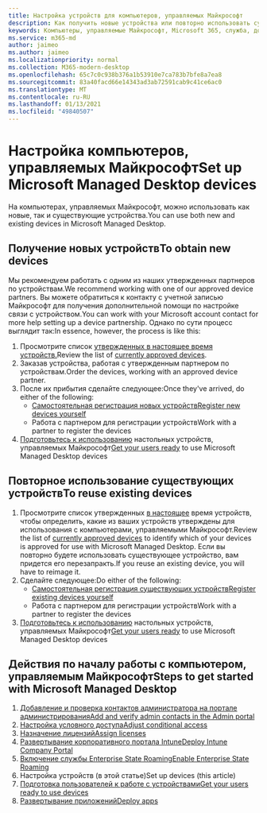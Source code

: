```yaml
---
title: Настройка устройств для компьютеров, управляемых Майкрософт
description: Как получить новые устройства или повторно использовать существующие, которые являются имеющимися
keywords: Компьютеры, управляемые Майкрософт, Microsoft 365, служба, документация
ms.service: m365-md
author: jaimeo
ms.author: jaimeo
ms.localizationpriority: normal
ms.collection: M365-modern-desktop
ms.openlocfilehash: 65c7c0c938b376a1b53910e7ca783b7bfe8a7ea8
ms.sourcegitcommit: 83a40facd66e14343ad3ab72591cab9c41ce6ac0
ms.translationtype: MT
ms.contentlocale: ru-RU
ms.lasthandoff: 01/13/2021
ms.locfileid: "49840507"
---
```

# <a name="set-up-microsoft-managed-desktop-devices"></a><span data-ttu-id="f8fbd-104">Настройка компьютеров, управляемых Майкрософт</span><span class="sxs-lookup"><span data-stu-id="f8fbd-104">Set up Microsoft Managed Desktop devices</span></span>

<span data-ttu-id="f8fbd-105">На компьютерах, управляемых Майкрософт, можно использовать как новые, так и существующие устройства.</span><span class="sxs-lookup"><span data-stu-id="f8fbd-105">You can use both new and existing devices in Microsoft Managed Desktop.</span></span>

## <a name="to-obtain-new-devices"></a><span data-ttu-id="f8fbd-106">Получение новых устройств</span><span class="sxs-lookup"><span data-stu-id="f8fbd-106">To obtain new devices</span></span>

<span data-ttu-id="f8fbd-107">Мы рекомендуем работать с одним из наших утвержденных партнеров по устройствам.</span><span class="sxs-lookup"><span data-stu-id="f8fbd-107">We recommend working with one of our approved device partners.</span></span> <span data-ttu-id="f8fbd-108">Вы можете обратиться к контакту с учетной записью Майкрософт для получения дополнительной помощи по настройке связи с устройством.</span><span class="sxs-lookup"><span data-stu-id="f8fbd-108">You can work with your Microsoft account contact for more help setting up a device partnership.</span></span> <span data-ttu-id="f8fbd-109">Однако по сути процесс выглядит так:</span><span class="sxs-lookup"><span data-stu-id="f8fbd-109">In essence, however, the process is like this:</span></span>

1. <span data-ttu-id="f8fbd-110">Просмотрите список [утвержденных в настоящее время устройств.](../service-description/device-list.md)</span><span class="sxs-lookup"><span data-stu-id="f8fbd-110">Review the list of [currently approved devices](../service-description/device-list.md).</span></span>
2. <span data-ttu-id="f8fbd-111">Заказав устройства, работая с утвержденным партнером по устройствам.</span><span class="sxs-lookup"><span data-stu-id="f8fbd-111">Order the devices, working with an approved device partner.</span></span>
3. <span data-ttu-id="f8fbd-112">После их прибытия сделайте следующее:</span><span class="sxs-lookup"><span data-stu-id="f8fbd-112">Once they've arrived, do either of the following:</span></span>
    - [<span data-ttu-id="f8fbd-113">Самостоятельная регистрация новых устройств</span><span class="sxs-lookup"><span data-stu-id="f8fbd-113">Register new devices yourself</span></span>](register-devices-self.md)
    - <span data-ttu-id="f8fbd-114">Работа с партнером для регистрации устройств</span><span class="sxs-lookup"><span data-stu-id="f8fbd-114">Work with a partner to register the devices</span></span>
4. <span data-ttu-id="f8fbd-115">[Подготовьтесь к использованию](get-started-devices.md) настольных устройств, управляемых Майкрософт</span><span class="sxs-lookup"><span data-stu-id="f8fbd-115">[Get your users ready](get-started-devices.md) to use Microsoft Managed Desktop devices</span></span>

## <a name="to-reuse-existing-devices"></a><span data-ttu-id="f8fbd-116">Повторное использование существующих устройств</span><span class="sxs-lookup"><span data-stu-id="f8fbd-116">To reuse existing devices</span></span>

1. <span data-ttu-id="f8fbd-117">Просмотрите список утвержденных [в настоящее](../service-description/device-list.md) время устройств, чтобы определить, какие из ваших устройств утверждены для использования с компьютерами, управляемыми Майкрософт.</span><span class="sxs-lookup"><span data-stu-id="f8fbd-117">Review the list of [currently approved devices](../service-description/device-list.md) to identify which of your devices is approved for use with Microsoft Managed Desktop.</span></span> <span data-ttu-id="f8fbd-118">Если вы повторно будете использовать существующее устройство, вам придется его перезапракть.</span><span class="sxs-lookup"><span data-stu-id="f8fbd-118">If you reuse an existing device, you will have to reimage it.</span></span>
2. <span data-ttu-id="f8fbd-119">Сделайте следующее:</span><span class="sxs-lookup"><span data-stu-id="f8fbd-119">Do either of the following:</span></span>
    - [<span data-ttu-id="f8fbd-120">Самостоятельная регистрация существующих устройств</span><span class="sxs-lookup"><span data-stu-id="f8fbd-120">Register existing devices yourself</span></span>](register-reused-devices-self.md)
    - <span data-ttu-id="f8fbd-121">Работа с партнером для регистрации устройств</span><span class="sxs-lookup"><span data-stu-id="f8fbd-121">Work with a partner to register the devices</span></span>
3. <span data-ttu-id="f8fbd-122">[Подготовьтесь к использованию](get-started-devices.md) настольных устройств, управляемых Майкрософт</span><span class="sxs-lookup"><span data-stu-id="f8fbd-122">[Get your users ready](get-started-devices.md) to use Microsoft Managed Desktop devices</span></span>

## <a name="steps-to-get-started-with-microsoft-managed-desktop"></a><span data-ttu-id="f8fbd-123">Действия по началу работы с компьютером, управляемым Майкрософт</span><span class="sxs-lookup"><span data-stu-id="f8fbd-123">Steps to get started with Microsoft Managed Desktop</span></span>

1. [<span data-ttu-id="f8fbd-124">Добавление и проверка контактов администратора на портале администрирования</span><span class="sxs-lookup"><span data-stu-id="f8fbd-124">Add and verify admin contacts in the Admin portal</span></span>](add-admin-contacts.md)
2. [<span data-ttu-id="f8fbd-125">Настройка условного доступа</span><span class="sxs-lookup"><span data-stu-id="f8fbd-125">Adjust conditional access</span></span>](conditional-access.md)
3. [<span data-ttu-id="f8fbd-126">Назначение лицензий</span><span class="sxs-lookup"><span data-stu-id="f8fbd-126">Assign licenses</span></span>](assign-licenses.md)
4. [<span data-ttu-id="f8fbd-127">Развертывание корпоративного портала Intune</span><span class="sxs-lookup"><span data-stu-id="f8fbd-127">Deploy Intune Company Portal</span></span>](company-portal.md)
5. [<span data-ttu-id="f8fbd-128">Включение службы Enterprise State Roaming</span><span class="sxs-lookup"><span data-stu-id="f8fbd-128">Enable Enterprise State Roaming</span></span>](enterprise-state-roaming.md)
6. <span data-ttu-id="f8fbd-129">Настройка устройств (в этой статье)</span><span class="sxs-lookup"><span data-stu-id="f8fbd-129">Set up devices (this article)</span></span>
7. [<span data-ttu-id="f8fbd-130">Подготовка пользователей к работе с устройствами</span><span class="sxs-lookup"><span data-stu-id="f8fbd-130">Get your users ready to use devices</span></span>](get-started-devices.md)
8. [<span data-ttu-id="f8fbd-131">Развертывание приложений</span><span class="sxs-lookup"><span data-stu-id="f8fbd-131">Deploy apps</span></span>](deploy-apps.md)
